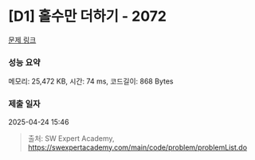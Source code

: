 # [D1] 홀수만 더하기 - 2072 

[문제 링크](https://swexpertacademy.com/main/code/problem/problemDetail.do?contestProbId=AV5QSEhaA5sDFAUq) 

### 성능 요약

메모리: 25,472 KB, 시간: 74 ms, 코드길이: 868 Bytes

### 제출 일자

2025-04-24 15:46



> 출처: SW Expert Academy, https://swexpertacademy.com/main/code/problem/problemList.do